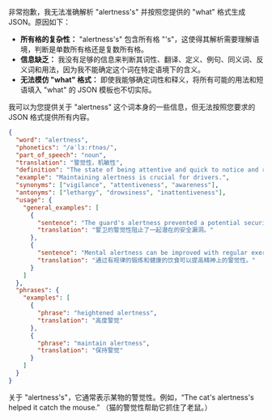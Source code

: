 非常抱歉，我无法准确解析 "alertness's" 并按照您提供的 "what" 格式生成 JSON。原因如下：

*   **所有格的复杂性：** "alertness's" 包含所有格 "'s"，这使得其解析需要理解语境，判断是单数所有格还是复数所有格。
*   **信息缺乏：** 我没有足够的信息来判断其词性、翻译、定义、例句、同义词、反义词和用法，因为我不能确定这个词在特定语境下的含义。
*   **无法模仿 "what" 格式：** 即使我能够确定词性和释义，将所有可能的用法和短语填入 "what" 的 JSON 模板也不切实际。

我可以为您提供关于 "alertness" 这个词本身的一些信息，但无法按照您要求的 JSON 格式提供所有内容。

```json
{
  "word": "alertness",
  "phonetics": "/əˈlɜːrtnəs/",
  "part_of_speech": "noun",
  "translation": "警觉性，机敏性",
  "definition": "The state of being attentive and quick to notice and react to things.",
  "example": "Maintaining alertness is crucial for drivers.",
  "synonyms": ["vigilance", "attentiveness", "awareness"],
  "antonyms": ["lethargy", "drowsiness", "inattentiveness"],
  "usage": {
    "general_examples": [
      {
        "sentence": "The guard's alertness prevented a potential security breach.",
        "translation": "警卫的警觉性阻止了一起潜在的安全漏洞。"
      },
      {
        "sentence": "Mental alertness can be improved with regular exercise and a healthy diet.",
        "translation": "通过有规律的锻炼和健康的饮食可以提高精神上的警觉性。"
      }
    ]
  },
  "phrases": {
    "examples": [
      {
        "phrase": "heightened alertness",
        "translation": "高度警觉"
      },
      {
        "phrase": "maintain alertness",
        "translation": "保持警觉"
      }
    ]
  }
}
```

关于 "alertness's"，它通常表示某物的警觉性。例如，“The cat's alertness's helped it catch the mouse.” （猫的警觉性帮助它抓住了老鼠。）
 
